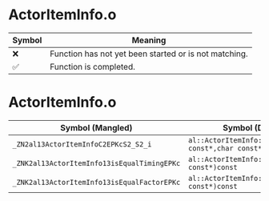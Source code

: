 # ActorItemInfo.o
| Symbol | Meaning 
| ------------- | ------------- 
| :x: | Function has not yet been started or is not matching. 
| :white_check_mark: | Function is completed. 


# ActorItemInfo.o
| Symbol (Mangled) | Symbol (Demangled) | Decompiled? |
| ------------- |  ------------- | ------------- |
| `_ZN2al13ActorItemInfoC2EPKcS2_S2_i` | `al::ActorItemInfo::ActorItemInfo(char const*,char const*,char const*,int)` | :white_check_mark: |
| `_ZNK2al13ActorItemInfo13isEqualTimingEPKc` | `al::ActorItemInfo::isEqualTiming(char const*)const` | :white_check_mark: |
| `_ZNK2al13ActorItemInfo13isEqualFactorEPKc` | `al::ActorItemInfo::isEqualFactor(char const*)const` | :white_check_mark: |
